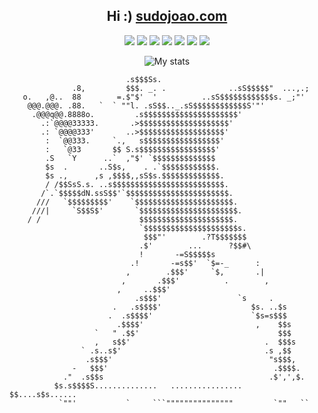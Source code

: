 <h2 align="center"> Hi :) </b> <a href="//sudojoao.com">sudojoao.com</a> </h2> 
<p align="center">
  <img src="https://img.shields.io/badge/php-%23777BB4.svg?style=for-the-badge&logo=php&logoColor=white"/>
  <img src="https://img.shields.io/badge/html5-%23E34F26.svg?style=for-the-badge&logo=html5&logoColor=white"/>
  <img src="https://img.shields.io/badge/bootstrap-%238511FA.svg?style=for-the-badge&logo=bootstrap&logoColor=white"/>
  <img src="https://img.shields.io/badge/javascript%20-%23323330.svg?&style=for-the-badge&logo=javascript&logoColor=%23F7DF1E"/>
  <img src="https://img.shields.io/badge/mysql-4479A1.svg?style=for-the-badge&logo=mysql&logoColor=white"/>
  <img src="https://img.shields.io/badge/python-3670A0?style=for-the-badge&logo=python&logoColor=ffdd54"/>
  <img src="https://img.shields.io/badge/Linux-FCC624?style=for-the-badge&logo=linux&logoColor=black"/>
</p>

<p align="center">
<img src="https://github-readme-streak-stats-one-theta.vercel.app?user=sudojoao&theme=yellowdark&hide_border=true&background=45%2CB60000%2C00012F" alt="My stats">
</p>


```
                          .s$$$Ss.
              .8,         $$$. _. .              ..sS$$$$$"  ...,.;
   o.   ,@..  88        =.$"$'  '          ..sS$$$$$$$$$$$$s. _;"'
    @@@.@@@. .88.   `  ` ""l. .sS$$.._.sS$$$$$$$$$$$$S'"'
     .@@@q@@.8888o.         .s$$$$$$$$$$$$$$$$$$$$$'
       .:`@@@@33333.       .>$$$$$$$$$$$$$$$$$$$$'
       .: `@@@@333'       ..>$$$$$$$$$$$$$$$$$$$'
        :  `@@333.     `.,   s$$$$$$$$$$$$$$$$$'
        :   `@33       $$ S.s$$$$$$$$$$$$$$$$$'
        .S   `Y      ..`  ,"$' `$$$$$$$$$$$$$$
        $s  .       ..S$s,    . .`$$$$$$$$$$$$.
        $s .,      ,s ,$$$$,,sS$s.$$$$$$$$$$$$$.
        / /$$SsS.s. ..s$$$$$$$$$$$$$$$$$$$$$$$$$.
       /`.`$$$$$dN.ssS$$'`$$$$$$$$$$$$$$$$$$$$$$$.
      ///   `$$$$$$$$$'    `$$$$$$$$$$$$$$$$$$$$$$.
     ///|     `S$$S$'       `$$$$$$$$$$$$$$$$$$$$$$.
    / /                      $$$$$$$$$$$$$$$$$$$$$.
                             `$$$$$$$$$$$$$$$$$$$$$s.
                              $$$"'        .?T$$$$$$$
                             .$'        ...      ?$$#\
                             !       -=S$$$$$s
                           .!       -=s$$'  `$=-_      :
                          ,        .$$$'     `$,       .|
                         ,       .$$$'          .        ,
                        ,     ..$$$'
                            .s$$$'                 `s     .
                       .   .s$$$$'                    $s. ..$s
                      .  .s$$$$'                      `$s=s$$$
                        .$$$$'                         ,    $$s
                   `   " .$$'                               $$$
                   ,   s$$'                              .  $$$s
                ` .s..s$'                                .s ,$$
                 .s$$$'                                   "s$$$,
              -   $$$'                                     .$$$$.
            ."  .s$$s                                     .$',',$.
          $s.s$$$$S..............   ................    $$....s$s......
           `""'           `     ```"""""""""""""""         `""   ``
```
